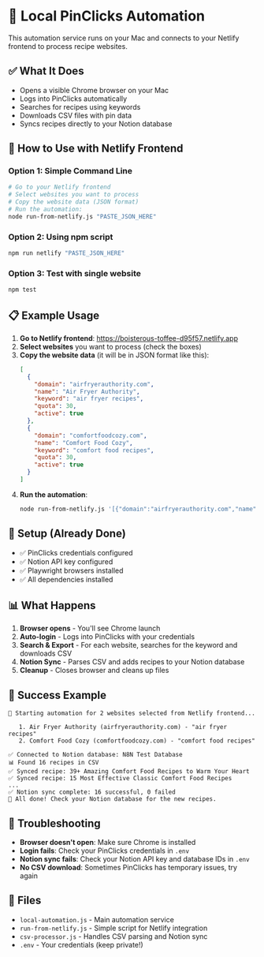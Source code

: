 # 🚀 Local PinClicks Automation

This automation service runs on your Mac and connects to your Netlify frontend to process recipe websites.

## ✅ What It Does

- Opens a visible Chrome browser on your Mac
- Logs into PinClicks automatically
- Searches for recipes using keywords
- Downloads CSV files with pin data
- Syncs recipes directly to your Notion database

## 🎯 How to Use with Netlify Frontend

### Option 1: Simple Command Line
```bash
# Go to your Netlify frontend
# Select websites you want to process
# Copy the website data (JSON format)
# Run the automation:
node run-from-netlify.js "PASTE_JSON_HERE"
```

### Option 2: Using npm script
```bash
npm run netlify "PASTE_JSON_HERE"
```

### Option 3: Test with single website
```bash
npm test
```

## 📋 Example Usage

1. **Go to Netlify frontend**: https://boisterous-toffee-d95f57.netlify.app
2. **Select websites** you want to process (check the boxes)
3. **Copy the website data** (it will be in JSON format like this):
   ```json
   [
     {
       "domain": "airfryerauthority.com",
       "name": "Air Fryer Authority", 
       "keyword": "air fryer recipes",
       "quota": 30,
       "active": true
     },
     {
       "domain": "comfortfoodcozy.com",
       "name": "Comfort Food Cozy",
       "keyword": "comfort food recipes", 
       "quota": 30,
       "active": true
     }
   ]
   ```
4. **Run the automation**:
   ```bash
   node run-from-netlify.js '[{"domain":"airfryerauthority.com","name":"Air Fryer Authority","keyword":"air fryer recipes","quota":30,"active":true},{"domain":"comfortfoodcozy.com","name":"Comfort Food Cozy","keyword":"comfort food recipes","quota":30,"active":true}]'
   ```

## 🔧 Setup (Already Done)

- ✅ PinClicks credentials configured
- ✅ Notion API key configured  
- ✅ Playwright browsers installed
- ✅ All dependencies installed

## 📊 What Happens

1. **Browser opens** - You'll see Chrome launch
2. **Auto-login** - Logs into PinClicks with your credentials
3. **Search & Export** - For each website, searches for the keyword and downloads CSV
4. **Notion Sync** - Parses CSV and adds recipes to your Notion database
5. **Cleanup** - Closes browser and cleans up files

## 🎉 Success Example

```
🚀 Starting automation for 2 websites selected from Netlify frontend...

   1. Air Fryer Authority (airfryerauthority.com) - "air fryer recipes"
   2. Comfort Food Cozy (comfortfoodcozy.com) - "comfort food recipes"

✅ Connected to Notion database: N8N Test Database
📊 Found 16 recipes in CSV
✅ Synced recipe: 39+ Amazing Comfort Food Recipes to Warm Your Heart
✅ Synced recipe: 15 Most Effective Classic Comfort Food Recipes
...
✅ Notion sync complete: 16 successful, 0 failed
🎉 All done! Check your Notion database for the new recipes.
```

## 🚨 Troubleshooting

- **Browser doesn't open**: Make sure Chrome is installed
- **Login fails**: Check your PinClicks credentials in `.env`
- **Notion sync fails**: Check your Notion API key and database IDs in `.env`
- **No CSV download**: Sometimes PinClicks has temporary issues, try again

## 📁 Files

- `local-automation.js` - Main automation service
- `run-from-netlify.js` - Simple script for Netlify integration
- `csv-processor.js` - Handles CSV parsing and Notion sync
- `.env` - Your credentials (keep private!)
